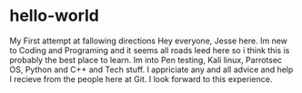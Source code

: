 # hello-world
My First attempt at fallowing directions
Hey everyone, Jesse here. Im new to Coding and Programing and it seems all roads leed here so i think this is probably the best place to learn. Im into Pen testing, Kali linux, Parrotsec OS, Python and C++ and Tech stuff. I appriciate any and all advice and help I recieve from the people here at Git. I look forward to this experience.
